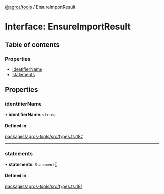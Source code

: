 [@agros/tools](../index.md) / EnsureImportResult

# Interface: EnsureImportResult

## Table of contents

### Properties

- [identifierName](EnsureImportResult.md#identifiername)
- [statements](EnsureImportResult.md#statements)

## Properties

### <a id="identifiername" name="identifiername"></a> identifierName

• **identifierName**: `string`

#### Defined in

[packages/agros-tools/src/types.ts:182](https://github.com/agrosjs/agros/blob/e5e3da1/packages/agros-tools/src/types.ts#L182)

___

### <a id="statements" name="statements"></a> statements

• **statements**: `Statement`[]

#### Defined in

[packages/agros-tools/src/types.ts:181](https://github.com/agrosjs/agros/blob/e5e3da1/packages/agros-tools/src/types.ts#L181)
